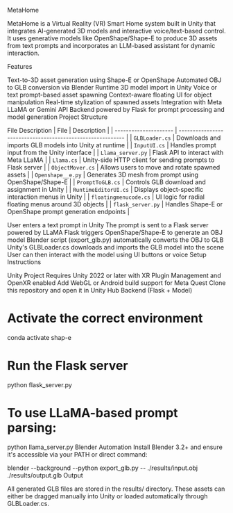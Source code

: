 MetaHome

MetaHome is a Virtual Reality (VR) Smart Home system built in Unity that integrates AI-generated 3D models and interactive voice/text-based control. It uses generative models like OpenShape/Shape-E to produce 3D assets from text prompts and incorporates an LLM-based assistant for dynamic interaction.

Features

Text-to-3D asset generation using Shape-E or OpenShape
Automated OBJ to GLB conversion via Blender
Runtime 3D model import in Unity
Voice or text prompt-based asset spawning
Context-aware floating UI for object manipulation
Real-time stylization of spawned assets
Integration with Meta LLaMA or Gemini API
Backend powered by Flask for prompt processing and model generation
Project Structure

File	Description
| File                  | Description                                                |
| --------------------- | ---------------------------------------------------------- |
| `GLBLoader.cs`        | Downloads and imports GLB models into Unity at runtime     |
| `InputUI.cs`          | Handles prompt input from the Unity interface              |
| `Llama_server.py`     | Flask API to interact with Meta LLaMA                      |
| `Llama.cs`            | Unity-side HTTP client for sending prompts to Flask server |
| `ObjectMover.cs`      | Allows users to move and rotate spawned assets             |
| `Openshape__e.py`     | Generates 3D mesh from prompt using OpenShape/Shape-E      |
| `PromptToGLB.cs`      | Controls GLB download and assignment in Unity              |
| `RuntimeEditorUI.cs`  | Displays object-specific interaction menus in Unity        |
| `floatingmenucode.cs` | UI logic for radial floating menus around 3D objects       |
| `flask_server.py`     | Handles Shape-E or OpenShape prompt generation endpoints   |


User enters a text prompt in Unity
The prompt is sent to a Flask server powered by LLaMA
Flask triggers OpenShape/Shape-E to generate an OBJ model
Blender script (export_glb.py) automatically converts the OBJ to GLB
Unity's GLBLoader.cs downloads and imports the GLB model into the scene
User can then interact with the model using UI buttons or voice
Setup Instructions

Unity Project
Requires Unity 2022 or later with XR Plugin Management and OpenXR enabled
Add WebGL or Android build support for Meta Quest
Clone this repository and open it in Unity Hub
Backend (Flask + Model)
# Activate the correct environment
conda activate shap-e

# Run the Flask server
python flask_server.py

# To use LLaMA-based prompt parsing:
python llama_server.py
Blender Automation
Install Blender 3.2+ and ensure it's accessible via your PATH or direct command:

blender --background --python export_glb.py -- ./results/input.obj ./results/output.glb
Output

All generated GLB files are stored in the results/ directory. These assets can either be dragged manually into Unity or loaded automatically through GLBLoader.cs.


